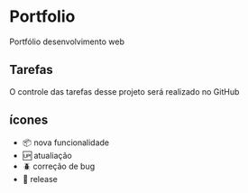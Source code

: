 # Portfolio

Portfólio desenvolvimento web

## Tarefas

O controle das tarefas desse projeto será realizado no GitHub

## ícones

- :package: nova funcionalidade
- :up: atualiação
- :beetle: correção de bug
- :checkered_flag: release
